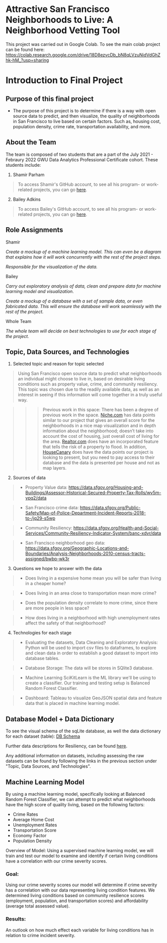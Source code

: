 # Attractive San Francisco Neighborhoods to Live: A Neighborhood Vetting Tool

This project was carried out in Google Colab. To see the main colab project can be found here: https://colab.research.google.com/drive/18D8ezvcDb_bN8qLVzuNidVdGhZhk-hM_?usp=sharing

# Introduction to Final Project 

## Purpose of this final project

* The purpose of this project is to determine if there is a way with open source data to predict, and then visualize, the quality of neighborhoods in San Francisco to live based on certain factors. Such as, housing cost, population density, crime rate, transportation availability, and more.

## About the Team

The team is composed of two students that are a part of the July 2021 - Febraury 2022 GWU Data Analytics Professional Certificate cohort. These students include:

1. Shamir Parham
> To access Shamir's GitHub account, to see all his program- or work-related projects, you can go [here](https://github.com/Shamirp).

2. Bailey Adkins
> To access Bailey's GitHub account, to see all his program- or work-related projects, you can go [here](https://github.com/badkins2908).

## Role Assignments

Shamir

*Create a mockup of a machine learning model. This can even be a diagram that explains how it will work concurrently with the rest of the project steps.*

*Responsible for the visualization of the data.*

Bailey

*Carry out exploratory analysis of data, clean and prepare data for machine learning model and visualization.* 

*Create a mockup of a database with a set of sample data, or even fabricated data. This will ensure the database will work seamlessly with the rest of the project.*

Whole Team

*The whole team will decide on best technologies to use for each stage of the project.*

## Topic, Data Sources, and Technologies

1. Selected topic and reason for topic selected
> Using San Francisco open source data to predict what neighborhoods an individual might choose to live in, based on desirable living conditions such as property value, crime, and community resiliency. This topic was chosen due to the readily available data, as well as an interest in seeing if this information will come together in a truly useful way.


> > > Previous work in this space: There has been a degree of previous work in the space. 
[Niche.com](https://www.niche.com/) has data points similar to our project that gives an overall score for the neighborhoods in a nice map visualization and in depth information about the neighborhood; doesn’t take into account the cost of housing, just overall cost of living for the area. [Realtor.com](https://www.npr.org/2020/08/26/905551631/major-real-estate-website-now-shows-flood-risk-should-they-all) does have an incorporated feature that tells the risk of a property to flood. In addition, [HouseCanary](https://www.housecanary.com/products/data-points/) does have the data points our project is looking to present, but you need to pay access to their database and the data is presented per house and not as map layers. 


2. Sources of data

> * Property Value data: https://data.sfgov.org/Housing-and-Buildings/Assessor-Historical-Secured-Property-Tax-Rolls/wv5m-vpq2/data

> * San Francisco crime data: https://data.sfgov.org/Public-Safety/Map-of-Police-Department-Incident-Reports-2018-to-/jq29-s5wp

> * Community Resiliency: https://data.sfgov.org/Health-and-Social-Services/Community-Resiliency-Indicator-System/banc-xdvr/data 

> * San Francisco neighborhood geo data: https://data.sfgov.org/Geographic-Locations-and-Boundaries/Analysis-Neighborhoods-2010-census-tracts-assigned/bwbp-wk3r

3. Questions we hope to answer with the data

> * Does living in a expensive home mean you will be safer than living in a cheaper home?

> * Does living in an area close to transportation mean more crime?

> * Does the population density correlate to more crime, since there are more people in less space?

> * How does living in a neighborhood with high unemployment rates affect the safety of that neighborhood?

4. Technologies for each stage

> * Evaluating the datasets, Data Cleaning and Exploratory Analysis: 
Python will be used to import csv files to dataframes, to explore and clean data in order to establish a good dataset to import into database tables.

> * Database Storage: The data will be stores in SQlite3 database.

> * Machine Learning
SciKitLearn is the ML library we'll be using to create a classifier. Our training and testing setup is Balanced Random Forest Classifier. 

> * Dashboard: 
Tableau to visualize GeoJSON spatial data and feature data that is placed in machine learning model.


## Database Model + Data Dictionary

To see the visual schema of the sqLite database, as well the data dictionary for each dataset (table): [DB Schema](https://drive.google.com/file/d/1zMCzaFGsRjlVzsnGYrUh8-SjzrpvTqhi/view?usp=sharing)

Further data descriptions for Resiliency, can be found [here](https://data.sfgov.org/api/views/banc-xdvr/files/JThIwZSDAm5AAw087Uwi2lZDUevVQqy1br38NZtJOqs?download=true&filename=SFDPH_CommunityResiliencyIndicatorMethods.pdf).

Any additional information on datasets, including assessing the raw datasets can be found by following the links in the previous section under "Topic, Data Sources, and Technologies".

## Machine Learning Model

By using a machine learning model, specifically looking at Balanced Random Forest Classifier, we can attempt to predict what neighborhoods have the high score of quality living, based on the following factors:
 - Crime Rates
- Average Home Cost
- Unemployment Rates
- Transportation Score
- Economy Factor
- Population Density

Overview of Model: Using a supervised machine learning model, we will train and test our model to examine and identify if certain living conditions have a correlation with our crime severity scores. 

### Goal: 

Using our crime severity scores our model will determine if crime severity has a correlation with our data representing living condition features. We determined living conditions based on community resilience scores (employment, population, and transportation scores) and affordability (average total assessed value).


### Results: 

An outlook on how much effect each variable for living conditions has in relation to crime incident severity.  
